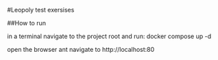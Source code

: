 #Leopoly test exersises

##How to run

in a terminal navigate to the project root and run:
docker compose up -d

open the browser ant navigate to http://localhost:80

